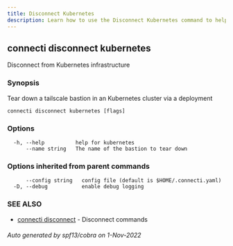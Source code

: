 ```yaml
---
title: Disconnect Kubernetes
description: Learn how to use the Disconnect Kubernetes command to help you create, manage, and destroy private subnet connections.
---
```

## connecti disconnect kubernetes

Disconnect from Kubernetes infrastructure

### Synopsis

Tear down a tailscale bastion in an Kubernetes cluster via a deployment

```
connecti disconnect kubernetes [flags]
```

### Options

```
  -h, --help          help for kubernetes
      --name string   The name of the bastion to tear down
```

### Options inherited from parent commands

```
      --config string   config file (default is $HOME/.connecti.yaml)
  -D, --debug           enable debug logging
```

### SEE ALSO

* [connecti disconnect](/docs/disconnect)	 - Disconnect commands

###### Auto generated by spf13/cobra on 1-Nov-2022
